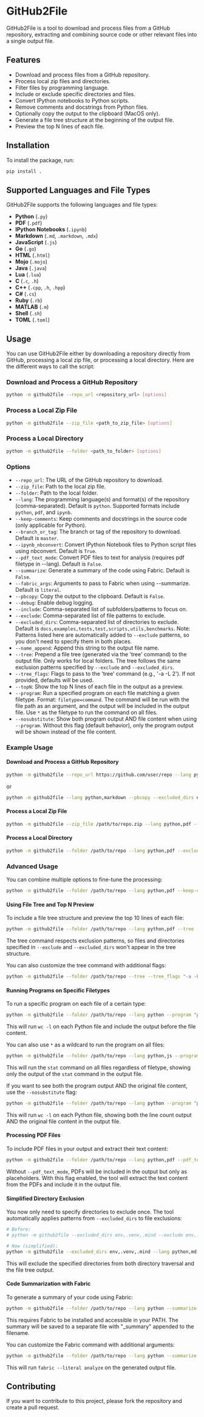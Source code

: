 # GitHub2File

GitHub2File is a tool to download and process files from a GitHub repository, extracting and combining source code or other relevant files into a single output file.

## Features

- Download and process files from a GitHub repository.
- Process local zip files and directories.
- Filter files by programming language.
- Include or exclude specific directories and files.
- Convert IPython notebooks to Python scripts.
- Remove comments and docstrings from Python files.
- Optionally copy the output to the clipboard (MacOS only).
- Generate a file tree structure at the beginning of the output file.
- Preview the top N lines of each file.

## Installation

To install the package, run:

```bash
pip install .
```

## Supported Languages and File Types

GitHub2File supports the following languages and file types:

- **Python** (`.py`)
- **PDF** (`.pdf`)
- **IPython Notebooks** (`.ipynb`)
- **Markdown** (`.md`, `.markdown`, `.mdx`)
- **JavaScript** (`.js`)
- **Go** (`.go`)
- **HTML** (`.html`)
- **Mojo** (`.mojo`)
- **Java** (`.java`)
- **Lua** (`.lua`)
- **C** (`.c`, `.h`)
- **C++** (`.cpp`, `.h`, `.hpp`)
- **C#** (`.cs`)
- **Ruby** (`.rb`)
- **MATLAB** (`.m`)
- **Shell** (`.sh`)
- **TOML** (`.toml`)

## Usage

You can use GitHub2File either by downloading a repository directly from GitHub, processing a local zip file, or processing a local directory. Here are the different ways to call the script:

### Download and Process a GitHub Repository

```bash
python -m github2file --repo_url <repository_url> [options]
```

### Process a Local Zip File

```bash
python -m github2file --zip_file <path_to_zip_file> [options]
```

### Process a Local Directory

```bash
python -m github2file --folder <path_to_folder> [options]
```

### Options

- `--repo_url`: The URL of the GitHub repository to download.
- `--zip_file`: Path to the local zip file.
- `--folder`: Path to the local folder.
- `--lang`: The programming language(s) and format(s) of the repository (comma-separated). Default is `python`. Supported formats include `python`, `pdf`, and `ipynb`.
- `--keep-comments`: Keep comments and docstrings in the source code (only applicable for Python).
- `--branch_or_tag`: The branch or tag of the repository to download. Default is `master`.
- `--ipynb_nbconvert`: Convert IPython Notebook files to Python script files using nbconvert. Default is `True`.
- `--pdf_text_mode`: Convert PDF files to text for analysis (requires pdf filetype in --lang). Default is `False`.
- `--summarize`: Generate a summary of the code using Fabric. Default is `False`.
- `--fabric_args`: Arguments to pass to Fabric when using --summarize. Default is `literal`.
- `--pbcopy`: Copy the output to the clipboard. Default is `False`.
- `--debug`: Enable debug logging.
- `--include`: Comma-separated list of subfolders/patterns to focus on.
- `--exclude`: Comma-separated list of file patterns to exclude.
- `--excluded_dirs`: Comma-separated list of directories to exclude. Default is `docs,examples,tests,test,scripts,utils,benchmarks`. Note: Patterns listed here are automatically added to `--exclude` patterns, so you don't need to specify them in both places.
- `--name_append`: Append this string to the output file name.
- `--tree`: Prepend a file tree (generated via the 'tree' command) to the output file. Only works for local folders. The tree follows the same exclusion patterns specified by `--exclude` and `--excluded_dirs`.
- `--tree_flags`: Flags to pass to the 'tree' command (e.g., '-a -L 2'). If not provided, defaults will be used.
- `--topN`: Show the top N lines of each file in the output as a preview.
- `--program`: Run a specified program on each file matching a given filetype. Format: `filetype=command`. The command will be run with the file path as an argument, and the output will be included in the output file. Use `*` as the filetype to run the command on all files.
- `--nosubstitute`: Show both program output AND file content when using `--program`. Without this flag (default behavior), only the program output will be shown instead of the file content.

### Example Usage

#### Download and Process a GitHub Repository

```bash
python -m github2file --repo_url https://github.com/user/repo --lang python,markdown,pdf --pbcopy --excluded_dirs env
```

or 

```bash
python -m github2file --lang python,markdown --pbcopy --excluded_dirs env https://github.com/user/repo 
```
#### Process a Local Zip File

```bash
python -m github2file --zip_file /path/to/repo.zip --lang python,pdf --include src,lib --exclude test --keep-comments
```

#### Process a Local Directory

```bash
python -m github2file --folder /path/to/repo --lang python,pdf --excluded_dirs env,docs
```

### Advanced Usage

You can combine multiple options to fine-tune the processing:

```bash
python -m github2file --folder /path/to/repo --lang python,pdf --keep-comments --include src,lib --name_append processed --debug --pbcopy
```

#### Using File Tree and Top N Preview

To include a file tree structure and preview the top 10 lines of each file:

```bash
python -m github2file --folder /path/to/repo --lang python,pdf --tree --topN 10 --exclude test
```

The tree command respects exclusion patterns, so files and directories specified in `--exclude` and `--excluded_dirs` won't appear in the tree structure.

You can also customize the tree command with additional flags:

```bash
python -m github2file --folder /path/to/repo --tree --tree_flags "-a -L 3" --lang python
```

#### Running Programs on Specific Filetypes

To run a specific program on each file of a certain type:

```bash
python -m github2file --folder /path/to/repo --lang python --program "python=wc -l"
```

This will run `wc -l` on each Python file and include the output before the file content.

You can also use `*` as a wildcard to run the program on all files:

```bash
python -m github2file --folder /path/to/repo --lang python,js --program "*=stat"
```

This will run the `stat` command on all files regardless of filetype, showing only the output of the `stat` command in the output file.

If you want to see both the program output AND the original file content, use the `--nosubstitute` flag:

```bash
python -m github2file --folder /path/to/repo --lang python --program "python=wc -l" --nosubstitute
```

This will run `wc -l` on each Python file, showing both the line count output AND the original file content in the output file.

#### Processing PDF Files

To include PDF files in your output and extract their text content:

```bash
python -m github2file --folder /path/to/repo --lang python,pdf --pdf_text_mode
```

Without `--pdf_text_mode`, PDFs will be included in the output but only as placeholders. With this flag enabled, the tool will extract the text content from the PDFs and include it in the output file.

#### Simplified Directory Exclusion

You now only need to specify directories to exclude once. The tool automatically applies patterns from `--excluded_dirs` to file exclusions:

```bash
# Before:
# python -m github2file --excluded_dirs env,.venv,.mind --exclude env,.venv,.mind --lang python,md,org,txt .

# Now (simplified):
python -m github2file --excluded_dirs env,.venv,.mind --lang python,md,org,txt .
```

This will exclude the specified directories from both directory traversal and the file tree output.

#### Code Summarization with Fabric

To generate a summary of your code using Fabric:

```bash
python -m github2file --folder /path/to/repo --lang python --summarize
```

This requires Fabric to be installed and accessible in your PATH. The summary will be saved to a separate file with "_summary" appended to the filename.

You can customize the Fabric command with additional arguments:

```bash
python -m github2file --folder /path/to/repo --lang python --summarize --fabric_args "literal analyze"
```

This will run `fabric --literal analyze` on the generated output file.

## Contributing

If you want to contribute to this project, please fork the repository and create a pull request.

